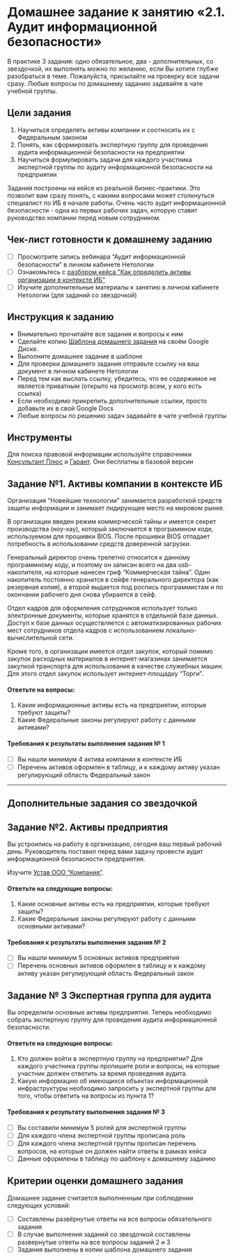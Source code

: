 # Домашнее задание к занятию «2.1. Аудит информационной безопасности»

В практике 3 задания: одно обязательное, два - дополнительных, со звездочкой, их выполнять можно по желанию, если Вы хотите глубже разобраться в теме. 
Пожалуйста, присылайте на проверку все задачи сразу. Любые вопросы по домашнему заданию задавайте в чате учебной группы.

## Цели задания
1. Научиться определять активы компании и соотносить их с Федеральным законом
2. Понять, как сформировать экспертную группу для проведения аудита информационной безопасности на предприятии
3. Научиться формулировать задачи для каждого участника экспертной группы по аудиту информационной безопасности на предприятии

Задания построены на кейсе из реальной бизнес-практики. Это позволит вам сразу понять, с какими вопросами может столкнуться специалист по ИБ в начале работы. Очень часто аудит информационной безопасности - одна из первых рабочих задач, которую ставит руководство компании перед новым сотрудником. 

## Чек-лист готовности к домашнему заданию
- [ ] Просмотрите запись вебинара “Аудит информационной безопасности” в личном кабинете Нетологии
- [ ] Ознакомьтесь с [разбором кейса "Как определить активы организации в контексте ИБ”](https://github.com/netology-code/ibb-homeworks/blob/IBB-33/casestudy_company%20assets.md)
- [ ] Изучите дополнительные материалы к занятию в личном кабинете Нетологии (для заданий со звездочкой)

## Инструкция к заданию
* Внимательно прочитайте все задания и вопросы к ним
* Сделайте копию [Шаблона домашнего задания](https://docs.google.com/document/d/1ofiFByp7-JK-S4NLQ6eFx8S0WNrC-bv0qBdl5s9B8nc/edit?usp=sharing) на своём Google Диске.
* Выполните домашнее задание в шаблоне
* Для проверки домашнего задания отправьте ссылку на ваш документ в личном кабинете Нетологии
* Перед тем как выслать ссылку, убедитесь, что ее содержимое не является приватным (открыто на просмотр всем, у кого есть ссылка)
* Если необходимо прикрепить дополнительные ссылки, просто добавьте их в свой Google Docs
* Любые вопросы по решению задач задавайте в чате учебной группы

## Инструменты
Для поиска правовой информации используйте справочники [Консультант Плюс](https://www.consultant.ru/) и [Гарант](https://www.garant.ru/). Они бесплатны в базовой версии

## Задание №1. Активы компании в контексте ИБ

Организация “Новейшие технологии” занимается разработкой средств защиты информации и занимает лидирующее место на мировом рынке. 

В организации введен режим коммерческой тайны и имеется секрет производства (ноу-хау), который заключается в программном коде, используемом для прошивки BIOS. После прошивки BIOS отпадает потребность в использовании средств доверенной загрузки.

Генеральный директор очень трепетно относится к данному программному коду, и поэтому он записан всего на два usb-накопителя, на которые нанесен гриф “Коммерческая тайна”. Один накопитель постоянно хранится в сейфе генерального директора (как резервная копия), а второй выдается под роспись программистам и по окончании рабочего дня снова убирается в сейф.

Отдел кадров для оформления сотрудников использует только электронные документы, которые хранятся в отдельной базе данных. Доступ к базе данных осуществляется с автоматизированных рабочих мест сотрудников отдела кадров с использованием локально-вычислительной сети. 

Кроме того, в организации имеется отдел закупок, который помимо закупок расходных материалов в интернет-магазинах занимается закупкой транспорта для использования в качестве служебных машин. Для этого отдел закупок использует интернет-площадку “Торги”.

#### Ответьте на вопросы: 
1. Какие информационные активы есть на предприятии, которые требуют защиты?
2. Какие Федеральные законы регулируют работу с данными активами?

#### Требования к результаты выполнения задания № 1
- [ ] Вы нашли минимум 4 актива компании в контексте ИБ  
- [ ] Перечень активов оформлен в таблицу, и к каждому активу указан регулирующий область Федеральный закон

---
## Дополнительные задания со звездочкой

## Задание №2. Активы предприятия
Вы устроились на работу в организацию, сегодня ваш первый рабочий день. Руководитель поставил перед вами задачу провести аудит информационной безопасности предприятия. 

Изучите [Устав ООО “Компания”](https://docs.google.com/document/d/1fd6-M4KyygFYx1dWEOxWcvr6ZN6FMHL5vLjzP_L90GQ/edit?usp=share_link). 

#### Ответьте на следующие вопросы:
1. Какие основные активы есть на предприятии, которые требуют защиты?
2. Какие Федеральные законы регулируют работу с данными основными активами?

#### Требования к результаты выполнения задания № 2
- [ ] Вы нашли минимум 5 основных активов предприятия 
- [ ] Перечень основных активов оформлен в таблицу и к каждому активу указан регулирующий область Федеральный закон

## Задание № 3 Экспертная группа для аудита
Вы определили основные активы предприятия. Теперь необходимо собрать экспертную группу для проведения аудита информационной безопасности. 

#### Ответьте на следующие вопросы:
1. Кто должен войти в экспертную группу на предприятии? Для каждого участника группы пропишите роли и вопросы, на которые участник должен ответить за время проведения аудита.
2. Какую информацию об имеющихся объектах информационной инфраструктуры необходимо запросить у экспертной группы для того, чтобы ответить на вопросы из пункта 1?

#### Требования к результату выполнения задания № 3
- [ ] Вы составили минимум 5 ролей для экспертной группы
- [ ] Для каждого члена экспертной группы прописана роль 
- [ ] Для каждого члена экспертной группы прописан перечень вопросов, на которые он должен найти ответы в рамках кейса
- [ ] Данные оформлены в таблицу по шаблону к домашнему заданию

## Критерии оценки домашнего задания

Домашнее задание считается выполненным при соблюдении следующих условий:
- [ ] Составлены развёрнутые ответы на все вопросы обязательного задания
- [ ] В случае выполнения заданий со звездочкой составлены развернутые ответы на все вопросы заданий 2 и 3
- [ ] Задания выполнены в копии шаблона домашнего задания 
